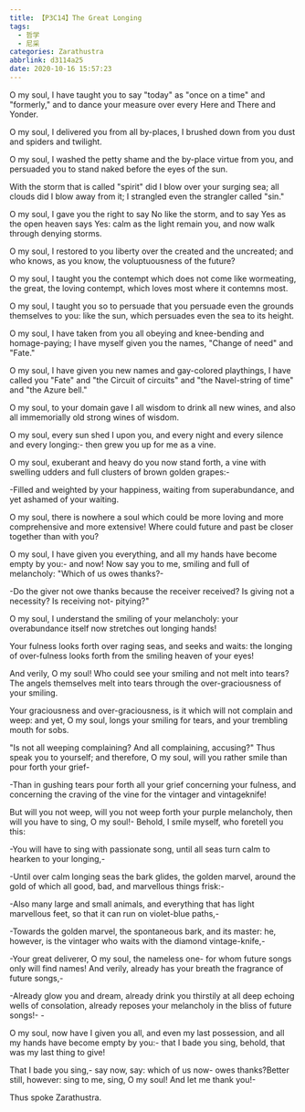 ```yaml
---
title: 【P3C14】The Great Longing
tags:
  - 哲学
  - 尼采
categories: Zarathustra
abbrlink: d3114a25
date: 2020-10-16 15:57:23
---
```

O my soul, I have taught you to say "today" as "once on a time" and "formerly," and to dance your measure over every Here and There and Yonder.

O my soul, I delivered you from all by-places, I brushed down from you dust and spiders and twilight.

O my soul, I washed the petty shame and the by-place virtue from you, and persuaded you to stand naked before the eyes of the sun.

With the storm that is called "spirit" did I blow over your surging sea; all clouds did I blow away from it; I strangled even the strangler called "sin."

O my soul, I gave you the right to say No like the storm, and to say Yes as the open heaven says Yes: calm as the light remain you, and now walk through denying storms.

O my soul, I restored to you liberty over the created and the uncreated; and who knows, as you know, the voluptuousness of the future?

O my soul, I taught you the contempt which does not come like wormeating, the great, the loving contempt, which loves most where it contemns most.

O my soul, I taught you so to persuade that you persuade even the grounds themselves to you: like the sun, which persuades even the sea to its height.

O my soul, I have taken from you all obeying and knee-bending and homage-paying; I have myself given you the names, "Change of need" and "Fate."

O my soul, I have given you new names and gay-colored playthings, I have called you "Fate" and "the Circuit of circuits" and "the Navel-string of time" and "the Azure bell."

O my soul, to your domain gave I all wisdom to drink all new wines, and also all immemorially old strong wines of wisdom.

O my soul, every sun shed I upon you, and every night and every silence and every longing:- then grew you up for me as a vine.

O my soul, exuberant and heavy do you now stand forth, a vine with swelling udders and full clusters of brown golden grapes:-

-Filled and weighted by your happiness, waiting from superabundance, and yet ashamed of your waiting.

O my soul, there is nowhere a soul which could be more loving and more comprehensive and more extensive! Where could future and past be closer together than with you?

O my soul, I have given you everything, and all my hands have become empty by you:- and now! Now say you to me, smiling and full of melancholy: "Which of us owes thanks?-

-Do the giver not owe thanks because the receiver received? Is giving not a necessity? Is receiving not- pitying?"

O my soul, I understand the smiling of your melancholy: your overabundance itself now stretches out longing hands!

Your fulness looks forth over raging seas, and seeks and waits: the longing of over-fulness looks forth from the smiling heaven of your eyes!

And verily, O my soul! Who could see your smiling and not melt into tears? The angels themselves melt into tears through the over-graciousness of your smiling.

Your graciousness and over-graciousness, is it which will not complain and weep: and yet, O my soul, longs your smiling for tears, and your trembling mouth for sobs.

"Is not all weeping complaining? And all complaining, accusing?" Thus speak you to yourself; and therefore, O my soul, will you rather smile than pour forth your grief-

-Than in gushing tears pour forth all your grief concerning your fulness, and concerning the craving of the vine for the vintager and vintageknife!

But will you not weep, will you not weep forth your purple melancholy, then will you have to sing, O my soul!- Behold, I smile myself, who foretell you this:

-You will have to sing with passionate song, until all seas turn calm to hearken to your longing,-

-Until over calm longing seas the bark glides, the golden marvel, around the gold of which all good, bad, and marvellous things frisk:-

-Also many large and small animals, and everything that has light marvellous feet, so that it can run on violet-blue paths,-

-Towards the golden marvel, the spontaneous bark, and its master: he, however, is the vintager who waits with the diamond vintage-knife,-

-Your great deliverer, O my soul, the nameless one- for whom future songs only will find names! And verily, already has your breath the fragrance of future songs,-

-Already glow you and dream, already drink you thirstily at all deep echoing wells of consolation, already reposes your melancholy in the bliss of future songs!- -

O my soul, now have I given you all, and even my last possession, and all my hands have become empty by you:- that I bade you sing, behold, that was my last thing to give!

That I bade you sing,- say now, say: which of us now- owes thanks?Better still, however: sing to me, sing, O my soul! And let me thank you!-

Thus spoke Zarathustra.
